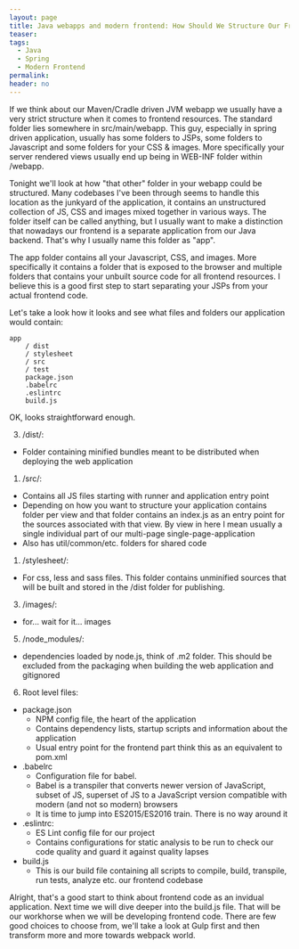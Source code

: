 ```yaml
---
layout: page
title: Java webapps and modern frontend: How Should We Structure Our Frontend Code In JVM Webapp
teaser:
tags:
  - Java
  - Spring
  - Modern Frontend
permalink:
header: no
---
```


If we think about our Maven/Cradle driven JVM webapp we usually have a very
strict structure when it comes to frontend resources. The standard folder lies somewhere in src/main/webapp. This guy, especially in spring driven application, usually has some folders to JSPs, some folders to Javascript and some folders for your CSS & images. More specifically your server rendered views usually end up being in WEB-INF folder within /webapp.

Tonight we'll look at how "that other" folder in your webapp could be structured. Many codebases I've been through seems to handle this location as the junkyard of the application, it contains an unstructured collection of JS, CSS and images mixed together in various ways. The folder itself can be called anything, but I usually want to make a distinction that nowadays our frontend is a separate application from our Java backend. That's why I usually name this folder as "app".

The app folder contains all your Javascript, CSS, and images. More specifically
it contains a folder that is exposed to the browser and multiple folders that contains your unbuilt source code for all frontend resources. I believe this is a good first step to start separating your JSPs from your actual frontend code.

Let's take a look how it looks and see what files and folders our application
would contain:

```
app
    / dist
    / stylesheet
    / src
    / test
    package.json
    .babelrc
    .eslintrc
    build.js
```

OK, looks straightforward enough.


3. /dist/:
 * Folder containing minified bundles meant to be distributed when deploying the web application
1. /src/:
 * Contains all JS files starting with runner and application entry point
 * Depending on how you want to structure your application contains folder per view and that folder contains an index.js as an entry point for the sources associated with that view. By view in here I mean usually a single individual part of our multi-page single-page-application
 * Also has util/common/etc. folders for shared code
1. /stylesheet/:
 * For css, less and sass files. This folder contains unminified sources that will be built and stored in the /dist folder for publishing.
3. /images/:
 * for... wait for it... images
5. /node_modules/:
 * dependencies loaded by node.js, think of .m2 folder. This should be excluded from the packaging when building the web application and gitignored
6. Root level files:
 * package.json
    * NPM config file, the heart of the application
    * Contains dependency lists, startup scripts and information about the application
    * Usual entry point for the frontend part think this as an equivalent to pom.xml
  * .babelrc
    * Configuration file for babel.
    * Babel is a transpiler that converts newer version of JavaScript, subset of JS, superset of JS to a JavaScript version compatible with modern (and not so modern) browsers
    * It is time to jump into ES2015/ES2016 train. There is no way around it
  * .eslintrc:
    * ES Lint config file for our project
    * Contains configurations for static analysis to be run to check our code quality and guard it against quality lapses
  * build.js
    * This is our build file containing all scripts to compile, build, transpile, run tests, analyze etc. our frontend codebase


Alright, that's a good start to think about frontend code as an invidual application. Next time we will dive deeper into the build.js file. That will be our workhorse when we will be developing frontend code. There are few good choices to choose from, we'll take a look at Gulp first and then transform more and more towards webpack world.
